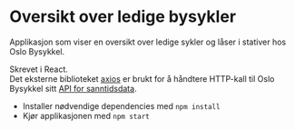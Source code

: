 # Oversikt over ledige bysykler
Applikasjon som viser en oversikt over ledige sykler og låser i stativer hos Oslo Bysykkel.

Skrevet i React.  
Det eksterne biblioteket [axios](https://axios-http.com/) er brukt for å håndtere HTTP-kall til
Oslo Bysykkel sitt [API for sanntidsdata](https://oslobysykkel.no/apne-data/sanntid).  

- Installer nødvendige dependencies med `npm install`  
- Kjør applikasjonen med `npm start`